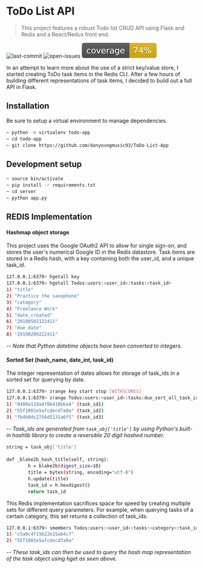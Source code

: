 # ToDo List API

> This project features a robust Todo list CRUD API using Flask and Redis and a React/Redux front end.

![last-commit][last-commit]
![open-issues][open-url]
![coverage][coverage]

In an attempt to learn more about the use of a strict key/value store, I started creating ToDo task items in the Redis CLI. After a few hours of building different representations of task items, I decided to build out a full API in Flask.

## Installation

Be sure to setup a virtual environment to manage dependencies.

```sh
~ python -m virtualenv todo-app
~ cd todo-app
~ git clone https://github.com/danyoungmusic93/ToDo-List-App
```

## Development setup

```sh
~ source bin/activate
~ pip install -r requirements.txt
~ cd server
~ python app.py
```

## REDIS Implementation

#### Hashmap object storage

This project uses the Google OAuth2 API to allow for single sign-on, and stores the user's numerical Google ID in the Redis datastore. Task items are stored in a Redis hash, with a key containing both the user_id, and a unique task_id.

```sh
127.0.0.1:6379> hgetall key
127.0.0.1:6379> hgetall Todos:users:<user_id>:tasks:<task_id>
1) "title"
2) "Practice the saxophone"
3) "category"
4) "Freelance Work"
5) "date_created"
6) "20180502122411"
7) "due_date"
8) "20190209222411"
```

_-- Note that Python datetime objects have been converted to integers._

#### Sorted Set (hash_name, date_int, task_id)

The integer representation of dates allows for storage of task_ids in a sorted set for querying by date.

```sh
127.0.0.1:6379> zrange key start stop [WITHSCORES]
127.0.0.1:6379> zrange Todos:users:<user_id>:tasks:due_sort_all_task_ids 0 20190209222411
1) "0480a119a478b410bba4" (task_id1)
2) "55f1001e5afcdecd7a0a" (task_id2)
3) "fb4b0dc2756d5131a6f5" (task_id3)
```

_-- Task_ids are generated from `task_obj['title']` by using Python's built-in hashlib library to create a reversible 20 digit hashed number._

```sh
string = task_obj['title']

def _blake2b_hash_title(self, string):
        h = blake2b(digest_size=10)
        title = bytes(string, encoding="utf-8")
        h.update(title)
        task_id = h.hexdigest()
        return task_id
```

This Redis implementation sacrifices space for speed by creating multiple sets for different query parameters. For example, when querying tasks of a certain category, this set returns a collection of task_ids:

```sh
127.0.0.1:6379> smembers Todos:users:<user_id>:tasks:<category>:task_ids
1) "c5a0c4f15622e15ab4c7"
2) "55f1001e5afcdecd7a0a"
```

_-- These task_ids can then be used to query the hash map representation of the task object using hget as seen above._

[open-url]: https://img.shields.io/github/issues-raw/danyoungmusic93/todo-list-app.svg
[last-commit]: https://img.shields.io/github/last-commit/danyoungmusic93/todo-list-app.svg
[coverage]: ./api/coverage.svg
